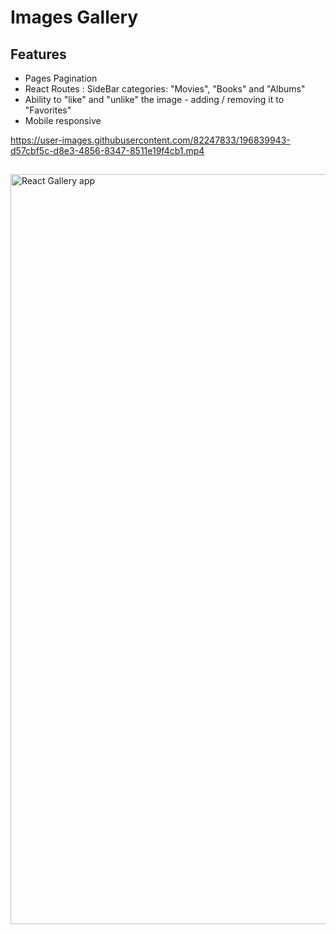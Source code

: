 # Images Gallery     
  
## Features         
   
* Pages Pagination  
* React Routes : SideBar categories: "Movies", "Books" and "Albums"
* Ability to "like" and "unlike" the image - adding / removing it to "Favorites"
* Mobile responsive
       

https://user-images.githubusercontent.com/82247833/196839943-d57cbf5c-d8e3-4856-8347-8511e19f4cb1.mp4

    
   

 
 
##   

[<img width="1200" alt="React Gallery app" src="https://user-images.githubusercontent.com/82247833/179423683-a8b6894c-603f-4818-adde-3090e7ab5175.png">](https://frontendella.github.io/Gallery_built_in_React/)
